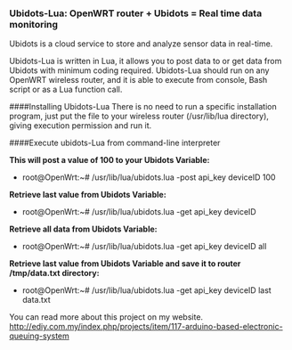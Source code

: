 ### Ubidots-Lua: OpenWRT router + Ubidots = Real time data monitoring
Ubidots is a cloud service to store and analyze sensor data in real-time.

Ubidots-Lua is written in Lua, it allows you to post data to or get data from Ubidots with minimum coding required. Ubidots-Lua should run on any OpenWRT wireless router, and it is able to execute from console, Bash script or as a Lua function call.

####Installing Ubidots-Lua
There is no need to run a specific installation program, just put the file to your wireless router (/usr/lib/lua directory), giving execution permission and run it.

####Execute ubidots-Lua from command-line interpreter

**This will post a value of 100 to your Ubidots Variable:**
* root@OpenWrt:~# /usr/lib/lua/ubidots.lua -post api_key deviceID 100

**Retrieve last value from Ubidots Variable:**
* root@OpenWrt:~# /usr/lib/lua/ubidots.lua -get api_key deviceID

**Retrieve all data from Ubidots Variable:**
* root@OpenWrt:~# /usr/lib/lua/ubidots.lua -get api_key deviceID all

**Retrieve last value from Ubidots Variable and save it to router /tmp/data.txt directory:**
* root@OpenWrt:~# /usr/lib/lua/ubidots.lua -get api_key deviceID last data.txt


You can read more about this project on my website. http://ediy.com.my/index.php/projects/item/117-arduino-based-electronic-queuing-system

